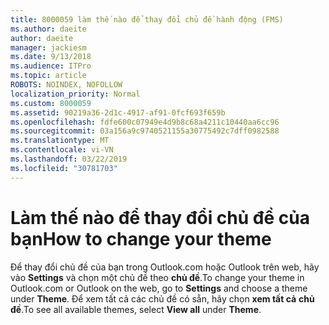 ```yaml
---
title: 8000059 làm thế nào để thay đổi chủ đề hành động (FMS)
ms.author: daeite
author: daeite
manager: jackiesm
ms.date: 9/13/2018
ms.audience: ITPro
ms.topic: article
ROBOTS: NOINDEX, NOFOLLOW
localization_priority: Normal
ms.custom: 8000059
ms.assetid: 90219a36-2d1c-4917-af91-0fcf693f659b
ms.openlocfilehash: fdfe600c07949e4d9b8c68a4211c10440aa6cc96
ms.sourcegitcommit: 03a156a9c9740521155a30775492c7dff0982588
ms.translationtype: MT
ms.contentlocale: vi-VN
ms.lasthandoff: 03/22/2019
ms.locfileid: "30781703"
---
```

# <a name="how-to-change-your-theme"></a><span data-ttu-id="4f40e-102">Làm thế nào để thay đổi chủ đề của bạn</span><span class="sxs-lookup"><span data-stu-id="4f40e-102">How to change your theme</span></span>

<span data-ttu-id="4f40e-103">Để thay đổi chủ đề của bạn trong Outlook.com hoặc Outlook trên web, hãy vào **Settings** và chọn một chủ đề theo **chủ đề**.</span><span class="sxs-lookup"><span data-stu-id="4f40e-103">To change your theme in Outlook.com or Outlook on the web, go to **Settings** and choose a theme under **Theme**.</span></span> <span data-ttu-id="4f40e-104">Để xem tất cả các chủ đề có sẵn, hãy chọn **xem tất cả** **chủ đề**.</span><span class="sxs-lookup"><span data-stu-id="4f40e-104">To see all available themes, select **View all** under **Theme**.</span></span> 
  

